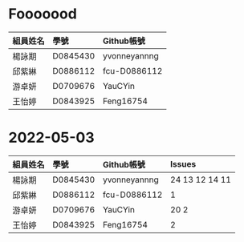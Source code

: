 # Fooooood
|組員姓名|學號|Github帳號|
|:-------------|:-------------|:-----|
|楊詠期|D0845430|yvonneyannng|
|邱紫綝|D0886112|fcu-D0886112|
|游卓妍 |D0709676|YauCYin|
|王怡婷|D0843925|Feng16754|

# 2022-05-03
|組員姓名|學號|Github帳號|Issues|
|:-------------|:-------------|:-----|:-----|
|楊詠期|D0845430|yvonneyannng|24 13 12 14 11|
|邱紫綝|D0886112|fcu-D0886112|1|
|游卓妍 |D0709676|YauCYin|20 2|
|王怡婷|D0843925|Feng16754|2|
